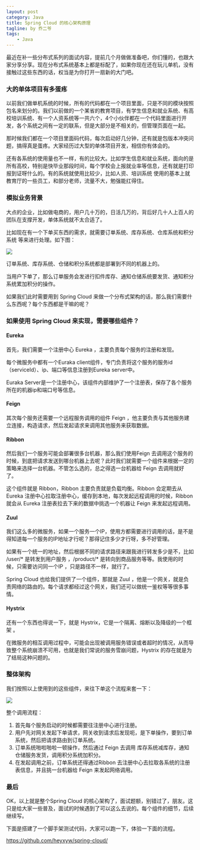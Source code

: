 ```yaml
---
layout: post
category: Java
title: Spring Cloud 的核心架构原理
tagline: by 乔二爷
tags:
    - Java
---
```


最近在补一些分布式系列的面试内容，提前几个月做做准备吧，你们懂的，也跟大家分享分享。现在分布式系统基本上都是标配了，如果你现在还在玩儿单机，没有接触过这些东西的话，权当是为你打开一扇新的大门吧。
<!--more-->

### 大的单体项目有多蛋疼
以前我们做单机系统的时候，所有的代码都在一个项目里面，只是不同的模块按照包名来划分的。我们以前做的一个某省的教育项目，有学生信息和就业系统、有高校培训系统、有一个人资系统等一共六个，4个小伙伴都在一个代码里面进行开发，各个系统之间有一定的联系，但是大部分是不相关的，但管理页面在一起。

那时候我们都在一个项目里面码代码，每次启动好几分钟，还有就是包版本冲突问题，搞得真是蛋疼。大家经历过大型的单体项目开发，相信你有体会的。

还有各系统的使用量也不一样，有的比较大。比如学生信息和就业系统，面向的是所有高校，特别是快毕业那段时间，每个学校会上报就业率等信息，还有就是打印报到证呀什么的。有的系统就使用比较少，比如人资、培训系统 使用的基本上就教育厅的一些员工，和部分老师，流量不大，勉强能扛得住。


### 模拟业务背景

大点的企业，比如做电商的，用户几十万的，日活几万的，背后好几十人上百人的团队在支撑开发，单体系统就不太合适了。

比如现在有一个下单买东西的需求，就需要订单系统、库存系统、仓库系统和积分系统 等来进行处理。如下图：

![](http://www.justdojava.com/assets/images/2019/java/image_qry/20190810-springcloud/1.png)

订单系统、库存系统、仓储和积分系统都是部署到不同的机器上的。

当用户下单了，那么订单服务会发进行扣件库存、通知仓储系统要发货、通知积分系统累加积分的操作。

如果我们此时需要用到 Spring Cloud 来做一个分布式架构的话，那么我们需要什么东西呢？每个东西都是干嘛的呢？


### 如果使用 Spring Cloud 来实现，需要哪些组件？


#### Eureka
首先，我们需要一个注册中心 Eureka ，主要负责每个服务的注册和发现。

每个微服务中都有一个Euraka client组件，专门负责将这个服务的服务id（serviceId）、ip、端口等信息注册到Eureka server中。

Euraka Server是一个注册中心，该组件内部维护了一个注册表，保存了各个服务所在的机器ip和端口号等信息。


#### Feign

其次每个服务还需要一个远程服务调用的组件 Feign ，他主要负责与其他服务建立连接，构造请求，然后发起请求来调用其他服务来获取数据。

#### Ribbon

然后我们一个服务可能会部署很多台机器，那么我们使用Feign 去调用这个服务的时候，到底把请求发送到哪台机器上去呢？此时我们就需要一个组件来根据一定的策略来选择一台机器。不管怎么选的，总之得选一台机器给 Feign 去调用就好了。

这个组件就是 Ribbon，Ribbon 主要负责就是负载均衡。Ribbon 会定期去从Eureka 注册中心拉取注册中心，缓存到本地，每次发起远程调用的时候，Ribbon 就会从 Eureka 注册表拉去下来的数据中挑选一个机器让 Feign 来发起远程调用。

#### Zuul

我们这么多的微服务，如果一个服务一个IP，使用方都需要进行调用的话，是不是得知道每一个服务的IP地址才行呢？那得记住多少才行呀，多不好管理。

如果有一个统一的地址，然后根据不同的请求路径来跟我进行转发多少是不，比如 /user/* 是转发到用户服务 ，/product/* 是转向到商品服务等等。我使用的时候，只需要访问同一个IP ，只是路径不一样，就行了。

Spring Cloud 也给我们提供了一个组件，那就是 Zuul ，他是一个网关，就是负责网络的路由的。每个请求都经过这个网关，我们还可以做统一鉴权等等很多事情。

#### Hystrix

还有一个东西也得说一下，就是 Hystrix，它是一个隔离、熔断以及降级的一个框架 。

在微服务的相互调用过程中，可能会出现被调用服务错误或者超时的情况，从而导致整个系统崩溃不可用，也就是我们常说的服务雪崩问题，Hystrix 的存在就是为了结局这种问题的。


### 整体架构

我们按照以上使用到的这些组件，来往下单这个流程来套一下：

![](http://www.justdojava.com/assets/images/2019/java/image_qry/20190810-springcloud/2.png)

整个调用流程：

1. 首先每个服务启动的时候都需要往注册中心进行注册。
2. 用户先对网关发起下单请求，网关收到请求后发现呃，是下单操作，要到订单系统，然后把请求路由到订单系统。
3. 订单系统啪啦啪啦一顿操作，然后通过 Feign 去调用 库存系统减库存，通知仓储服务发货，调用积分系统加积分。
4. 在发起调用之前，订单系统还得通过Ribbon 去注册中心去拉取各系统的注册表信息，并且挑一台机器给 Feign 来发起网络调用。

### 最后

OK，以上就是整个Spring Cloud 的核心架构了，面试题额，别错过了，朋友。这只是给大家一些普及，面试的时候遇到了可以这么去说的。每个组件的细节，后续继续写。

下面是搭建了一个脚手架测试代码，大家可以跑一下，体验一下面的流程。

https://github.com/heyxyw/spring-cloud/

